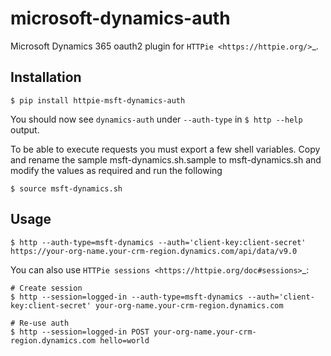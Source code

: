 microsoft-dynamics-auth
===========

Microsoft Dynamics 365 oauth2 plugin for `HTTPie <https://httpie.org/>`_.


Installation
------------

    $ pip install httpie-msft-dynamics-auth


You should now see ``dynamics-auth`` under ``--auth-type`` in ``$ http --help`` output.

To be able to execute requests you must export a few shell variables. Copy and rename the sample msft-dynamics.sh.sample to msft-dynamics.sh
and modify the values as required and run the following

    $ source msft-dynamics.sh

Usage
-----

    $ http --auth-type=msft-dynamics --auth='client-key:client-secret' https://your-org-name.your-crm-region.dynamics.com/api/data/v9.0


You can also use `HTTPie sessions <https://httpie.org/doc#sessions>`_:

    # Create session
    $ http --session=logged-in --auth-type=msft-dynamics --auth='client-key:client-secret' your-org-name.your-crm-region.dynamics.com

    # Re-use auth
    $ http --session=logged-in POST your-org-name.your-crm-region.dynamics.com hello=world

